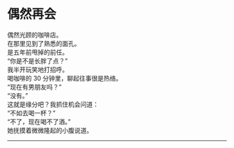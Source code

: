 # 偶然再会

偶然光顾的咖啡店。
\
在那里见到了熟悉的面孔。
\
是五年前甩掉的前任。
\
“你是不是长胖了点？”
\
我半开玩笑地打招呼。
\
喝咖啡的 30 分钟里，聊起往事很是热络。
\
“现在有男朋友吗？”
\
“没有。”
\
这就是缘分吧？我抓住机会问道：
\
“不如去喝一杯？”
\
“不了，现在喝不了酒。”
\
她抚摸着微微隆起的小腹说道。

---
